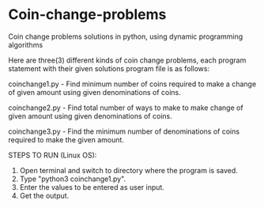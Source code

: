 # Coin-change-problems
Coin change problems solutions in python, using dynamic programming algorithms


Here are three(3) different kinds of coin change problems, each program statement with their given solutions program file is as follows:


coinchange1.py - Find minimum number of coins required to make a change of given amount using given denominations of coins.

coinchange2.py - Find total number of ways to make to make change of given amount using given denominations of coins.

coinchange3.py - Find the minimum number of denominations of coins required to make the given amount.




STEPS TO RUN (Linux OS):
  1. Open terminal and switch to directory where the program is saved.
  2. Type "python3 coinchange1.py".
  3. Enter the values to be entered as user input.
  4. Get the output.
